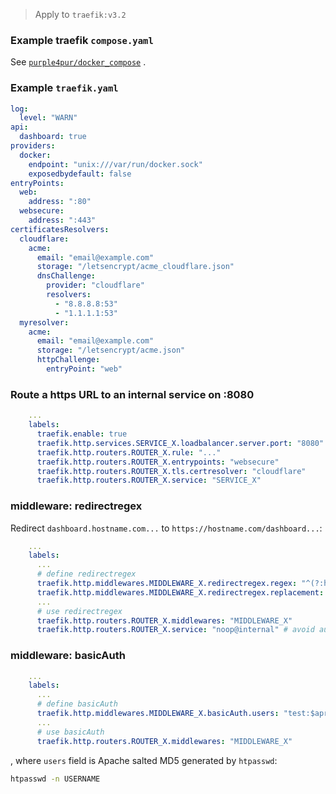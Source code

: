 > Apply to `traefik:v3.2`

### Example traefik `compose.yaml`

See [`purple4pur/docker_compose`](https://github.com/purple4pur/docker_compose/blob/master/traefik/compose.yaml) .

### Example `traefik.yaml`

```yaml
log:
  level: "WARN"
api:
  dashboard: true
providers:
  docker:
    endpoint: "unix:///var/run/docker.sock"
    exposedbydefault: false
entryPoints:
  web:
    address: ":80"
  websecure:
    address: ":443"
certificatesResolvers:
  cloudflare:
    acme:
      email: "email@example.com"
      storage: "/letsencrypt/acme_cloudflare.json"
      dnsChallenge:
        provider: "cloudflare"
        resolvers:
          - "8.8.8.8:53"
          - "1.1.1.1:53"
  myresolver:
    acme:
      email: "email@example.com"
      storage: "/letsencrypt/acme.json"
      httpChallenge:
        entryPoint: "web"
```

### Route a https URL to an internal service on :8080

```yaml
    ...
    labels:
      traefik.enable: true
      traefik.http.services.SERVICE_X.loadbalancer.server.port: "8080"
      traefik.http.routers.ROUTER_X.rule: "..."
      traefik.http.routers.ROUTER_X.entrypoints: "websecure"
      traefik.http.routers.ROUTER_X.tls.certresolver: "cloudflare"
      traefik.http.routers.ROUTER_X.service: "SERVICE_X"
```

### middleware: redirectregex

Redirect `dashboard.hostname.com...` to `https://hostname.com/dashboard...`:

```yaml
    ...
    labels:
      ...
      # define redirectregex
      traefik.http.middlewares.MIDDLEWARE_X.redirectregex.regex: "^(?:https?:\\/\\/)?dashboard\\.hostname\\.com(.*)"
      traefik.http.middlewares.MIDDLEWARE_X.redirectregex.replacement: "https://hostname.com/dashboard$${1}"
      ...
      # use redirectregex
      traefik.http.routers.ROUTER_X.middlewares: "MIDDLEWARE_X"
      traefik.http.routers.ROUTER_X.service: "noop@internal" # avoid auto linking this middleware to other services
```

### middleware: basicAuth

```yaml
    ...
    labels:
      ...
      # define basicAuth
      traefik.http.middlewares.MIDDLEWARE_X.basicAuth.users: "test:$apr1$7ij1g6q3$WiPOcMX6m/gWCC3kKP9kh0"
      ...
      # use basicAuth
      traefik.http.routers.ROUTER_X.middlewares: "MIDDLEWARE_X"
```

, where `users` field is Apache salted MD5 generated by `htpasswd`:

```sh
htpasswd -n USERNAME
```